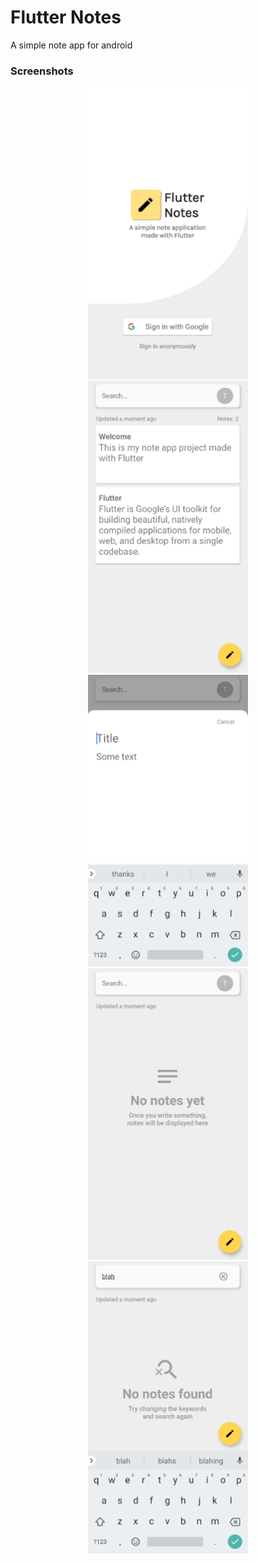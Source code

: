 # Flutter Notes

A simple note app for android

### Screenshots
<p align="center">
<img src="https://github.com/tommaso-sebastianelli/fl-notes/blob/main/screenshots/screen_01.png" width="256">

<img src="https://github.com/tommaso-sebastianelli/fl-notes/blob/main/screenshots/screen_02.png" width="256">
  
<img src="https://github.com/tommaso-sebastianelli/fl-notes/blob/main/screenshots/screen_03.png" width="256">
  
<img src="https://github.com/tommaso-sebastianelli/fl-notes/blob/main/screenshots/screen_04.png" width="256">
  
<img src="https://github.com/tommaso-sebastianelli/fl-notes/blob/main/screenshots/screen_05.png" width="256">
  
</p>
